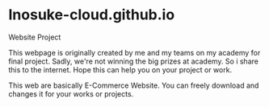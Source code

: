 # Inosuke-cloud.github.io
Website Project

This webpage is originally created by me and my teams on my academy for final project. Sadly, we're not winning the big prizes at academy. 
So i share this to the internet. Hope this can help you on your project or work. 

This web are basically E-Commerce Website. You can freely download and changes it for your works or projects. 
